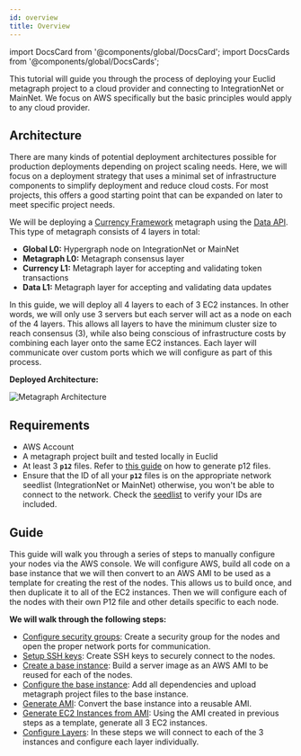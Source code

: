 ```yaml
---
id: overview
title: Overview
---
```

import DocsCard from '@components/global/DocsCard';
import DocsCards from '@components/global/DocsCards';

<intro-end />

This tutorial will guide you through the process of deploying your Euclid metagraph project to a cloud provider and connecting to IntegrationNet or MainNet. We focus on AWS specifically but the basic principles would apply to any cloud provider. 

## Architecture
There are many kinds of potential deployment architectures possible for production deployments depending on project scaling needs. Here, we will focus on a deployment strategy that uses a minimal set of infrastructure components to simplify deployment and reduce cloud costs. For most projects, this offers a good starting point that can be expanded on later to meet specific project needs. 

We will be deploying a [Currency Framework](/sdk/frameworks/currency/overview) metagraph using the [Data API](/sdk/frameworks/currency/data-api). This type of metagraph consists of 4 layers in total: 
- **Global L0:** Hypergraph node on IntegrationNet or MainNet
- **Metagraph L0:** Metagraph consensus layer 
- **Currency L1:** Metagraph layer for accepting and validating token transactions
- **Data L1:** Metagraph layer for accepting and validating data updates

In this guide, we will deploy all 4 layers to each of 3 EC2 instances. In other words, we will only use 3 servers but each server will act as a node on each of the 4 layers. This allows all layers to have the minimum cluster size to reach consensus (3), while also being conscious of infrastructure costs by combining each layer onto the same EC2 instances. Each layer will communicate over custom ports which we will configure as part of this process. 

**Deployed Architecture:**

![Metagraph Architecture](/img/sdk/metagraph-deployment-architecture.png)

## Requirements
- AWS Account
- A metagraph project built and tested locally in Euclid
- At least 3 **`p12`** files. Refer to [this guide](/sdk/guides/working-with-p12-files) on how to generate p12 files.
- Ensure that the ID of all your **`p12`** files is on the appropriate network seedlist (IntegrationNet or MainNet) otherwise, you won't be able to connect to the network. Check the [seedlist](https://constellationlabs-dag.s3.us-west-1.amazonaws.com/integrationnet-seedlist) to verify your IDs are included.

## Guide
This guide will walk you through a series of steps to manually configure your nodes via the AWS console. We will configure AWS, build all code on a base instance that we will then convert to an AWS AMI to be used as a template for creating the rest of the nodes. This allows us to build once, and then duplicate it to all of the EC2 instances. Then we will configure each of the nodes with their own P12 file and other details specific to each node. 

**We will walk through the following steps:**
- [Configure security groups](/sdk/guides/deploy-a-metagraph/security-groups): Create a security group for the nodes and open the proper network ports for communication. 
- [Setup SSH keys](/sdk/guides/deploy-a-metagraph/key-pairs): Create SSH keys to securely connect to the nodes. 
- [Create a base instance](/sdk/guides/deploy-a-metagraph/base-instance/generating-base-instance): Build a server image as an AWS AMI to be reused for each of the nodes. 
- [Configure the base instance](/sdk/guides/deploy-a-metagraph/base-instance/configuring-base-instance): Add all dependencies and upload metagraph project files to the base instance.
- [Generate AMI](/sdk/guides/deploy-a-metagraph/base-instance/generating-AMI-from-instance): Convert the base instance into a reusable AMI. 
- [Generate EC2 Instances from AMI](/sdk/guides/deploy-a-metagraph/base-instance/launching-instances-from-ami): Using the AMI created in previous steps as a template, generate all 3 EC2 instances. 
- [Configure Layers](/sdk/guides/deploy-a-metagraph/building-metagraph-instances/building-global-L0-instances): In these steps we will connect to each of the 3 instances and configure each layer individually. 
